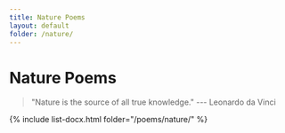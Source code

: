 ```yaml
---
title: Nature Poems
layout: default
folder: /nature/
---
```


# Nature Poems

> "Nature is the source of all true knowledge." --- Leonardo da Vinci

{% include list-docx.html folder="/poems/nature/" %}
